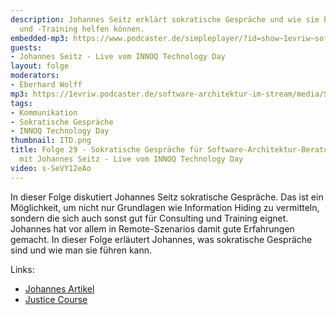 ```yaml
---
description: Johannes Seitz erklärt sokratische Gespräche und wie sie bei Software-Architektur-Beratung
  und -Training helfen können.
embedded-mp3: https://www.podcaster.de/simpleplayer/?id=show~1evriw~software-architektur-im-stream~pod-5fce8113c2cab924296371&v=1607369505
guests:
- Johannes Seitz - Live vom INNOQ Technology Day
layout: folge
moderators:
- Eberhard Wolff
mp3: https://1evriw.podcaster.de/software-architektur-im-stream/media/SokratischeGesprache.mp3
tags:
- Kommunikation
- Sokratische Gespräche
- INNOQ Technology Day
thumbnail: ITD.png
title: Folge 29 - Sokratische Gespräche für Software-Architektur-Beratung und -Training
  mit Johannes Seitz - Live vom INNOQ Technology Day
video: s-SeVY12eAo
---
```


In dieser Folge diskutiert Johannes Seitz sokratische Gespräche. Das
ist ein Möglichkeit, um nicht nur Grundlagen wie Information Hiding zu
vermitteln, sondern die sich auch sonst gut für Consulting und
Training eignet. Johannes hat vor allem in Remote-Szenarios damit gute
Erfahrungen gemacht. In dieser Folge erläutert Johannes, was
sokratische Gespräche sind und wie man sie führen kann.

Links:
* [Johannes Artikel](https://www.innoq.com/de/articles/2020/02/architekturentscheidungen-im-agilen-team/)
* [Justice Course](https://justiceharvard.org/justicecourse/)

